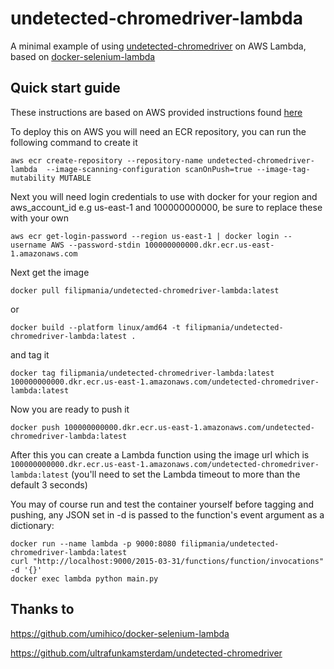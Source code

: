 # undetected-chromedriver-lambda
A minimal example of using [undetected-chromedriver](https://github.com/ultrafunkamsterdam/undetected-chromedriver) on AWS Lambda, based on [docker-selenium-lambda](https://github.com/umihico/docker-selenium-lambda)

## Quick start guide
These instructions are based on AWS provided instructions found [here](https://docs.aws.amazon.com/lambda/latest/dg/python-image.html#python-image-instructions)

To deploy this on AWS you will need an ECR repository, you can run the following command to create it
```
aws ecr create-repository --repository-name undetected-chromedriver-lambda  --image-scanning-configuration scanOnPush=true --image-tag-mutability MUTABLE
```
Next you will need login credentials to use with docker for your region and aws_account_id e.g us-east-1 and 100000000000, be sure to replace these with your own
```
aws ecr get-login-password --region us-east-1 | docker login --username AWS --password-stdin 100000000000.dkr.ecr.us-east-1.amazonaws.com
```
Next get the image
```
docker pull filipmania/undetected-chromedriver-lambda:latest
```
or
```
docker build --platform linux/amd64 -t filipmania/undetected-chromedriver-lambda:latest .
```
and tag it
```
docker tag filipmania/undetected-chromedriver-lambda:latest 100000000000.dkr.ecr.us-east-1.amazonaws.com/undetected-chromedriver-lambda:latest
```
Now you are ready to push it
```
docker push 100000000000.dkr.ecr.us-east-1.amazonaws.com/undetected-chromedriver-lambda:latest
```
After this you can create a Lambda function using the image url which is `100000000000.dkr.ecr.us-east-1.amazonaws.com/undetected-chromedriver-lambda:latest` (you'll need to set the Lambda timeout to more than the default 3 seconds)

You may of course run and test the container yourself before tagging and pushing, any JSON set in -d is passed to the function's event argument as a dictionary:
```
docker run --name lambda -p 9000:8080 filipmania/undetected-chromedriver-lambda:latest
curl "http://localhost:9000/2015-03-31/functions/function/invocations" -d '{}'
docker exec lambda python main.py
```

## Thanks to

https://github.com/umihico/docker-selenium-lambda

https://github.com/ultrafunkamsterdam/undetected-chromedriver
